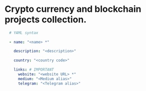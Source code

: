 # Crypto currency and blockchain projects collection.


```YAML
  # YAML syntax
  
  - name: "<name> *"
    
    description: "<description>"
    
    country: "<country code>"
    
    links: # IMPORTANT
      website: "<website URL> *"
      medium: "<Medium alias>"
      telegram: "<Telegram alias>"
```